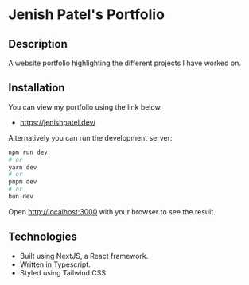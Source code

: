 # Jenish Patel's Portfolio

## Description 
A website portfolio highlighting the different projects I have worked on. 

## Installation
You can view my portfolio using the link below. 

- https://jenishpatel.dev/

Alternatively you can run the development server:

```bash
npm run dev
# or
yarn dev
# or
pnpm dev
# or
bun dev
```

Open [http://localhost:3000](http://localhost:3000) with your browser to see the result.

## Technologies
- Built using NextJS, a React framework.
- Written in Typescript.
- Styled using Tailwind CSS. 
